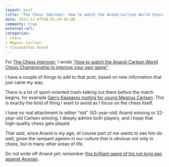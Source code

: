 ```yaml
---
layout: post
title: "The Chess Improver: How to watch the Anand-Carlsen World Chess Championship to improve your own game"
date: 2013-11-07T00:01:45-05:00
comments: true
external-url: 
categories:
- chess
- Magnus Carlsen
- Viswanathan Anand
---
```

For [The Chess Improver](http://chessimprover.com/), I wrote ["How to watch the Anand-Carlsen World Chess Championship to improve your own game"](http://chessimprover.com/how-to-watch-the-anand-carlsen-world-chess-championship-to-improve-your-own-game/).

I have a couple of things to add to that post, based on new information that just came my way.

There is a lot of sport-oriented trash-talking out there before the match begins, for example [Garry Kasparov rooting for young Magnus Carlsen](http://www.kasparov.com/garry-kasparov-a-win-for-carlsen-in-the-upcoming-world-championship-match-will-be-a-huge-win-for-the-chess-world/). This is exactly the kind of thing I want to avoid as I focus on the chess itself.

I have no real attachment to either "old" (43-year-old) Anand winning or 22-year-old Carlsen winning. I deeply admire both players, and I hope that high-quality chess gets played.

That said, since Anand is my age, of course part of me wants to see him do well, given the rampant ageism in our culture that is obvious not only in chess, but in many other areas of life.

Do not write off Anand yet: remember [this brilliant game of his not long ago against Aronian](/blog/2013/01/18/modern-chess-computers-shutting-down-opening-theory-part-2/).
